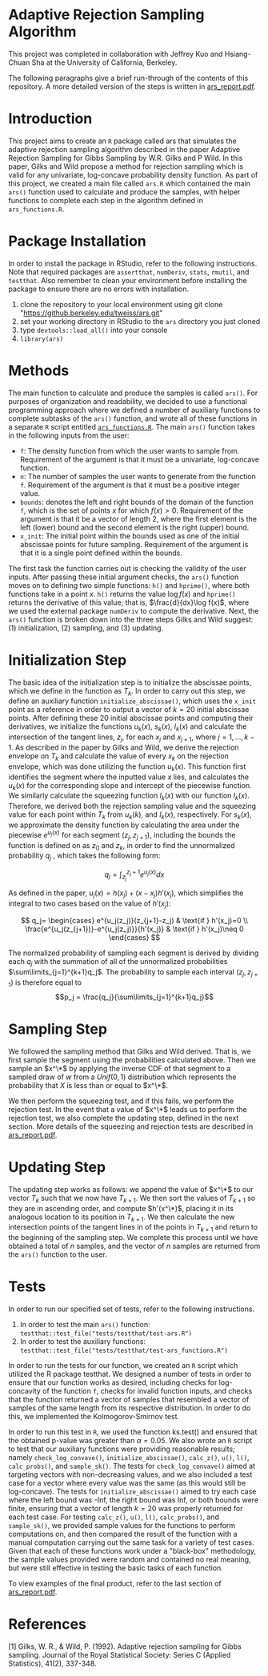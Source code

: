 # Adaptive Rejection Sampling Algorithm

This project was completed in collaboration with Jeffrey Kuo and Hsiang-Chuan Sha at the University of California, Berkeley.

The following paragraphs give a brief run-through of the contents of this repository. A more detailed version of the steps is written in [ars_report.pdf](report/ars_report.pdf).

# Introduction

This project aims to create an `R` package called ars that simulates the adaptive rejection sampling algorithm described in the paper Adaptive Rejection Sampling for Gibbs Sampling by W.R. Gilks and P Wild. In this paper, Gilks and Wild propose a method for rejection sampling which is valid for any univariate, log-concave probability density function. As part of this project, we created a main file called `ars.R` which contained the main `ars()` function used to calculate and produce the samples, with helper functions to complete each step in the algorithm defined in `ars_functions.R`.

# Package Installation

In order to install the package in RStudio, refer to the following instructions. Note that required packages are `assertthat`, `numDeriv`, `stats`, `rmutil`, and `testthat`. Also remember to clean your environment before installing the package to ensure there are no errors with installation.
1. clone the repository to your local environment using git clone "https://github.berkeley.edu/tweiss/ars.git"
2. set your working directory in RStudio to the `ars` directory you just cloned
3. type `devtools::load_all()` into your console
4. `library(ars)`

# Methods

The main function to calculate and produce the samples is called `ars()`. For purposes of organization and readability, we decided to use a functional programming approach where we defined a number of auxiliary functions to complete subtasks of the `ars()` function, and wrote all of these functions in a separate `R` script entitled [`ars_functions.R`](R/ars_functions.R). The main `ars()` function takes in the following inputs from the user:
- `f`: The density function from which the user wants to sample from. Requirement of the argument is that it must be a univariate, log-concave function.
- `n`: The number of samples the user wants to generate from the function `f`. Requirement of the argument is that it must be a positive integer value.
- `bounds`: denotes the left and right bounds of the domain of the function `f`, which is the set of points $x$
for which $f(x) > 0$. Requirement of the argument is that it be a vector of length 2, where the first element is the left
(lower) bound and the second element is the right (upper) bound.
- `x_init`: The initial point within the bounds used as one of the initial abscissae points for future
sampling. Requirement of the argument is that it is a single point defined within the bounds.

The first task the function carries out is checking the validity of the user inputs. After passing these initial argument checks, the `ars()` function moves on to defining two simple functions: `h()` and `hprime()`, where both functions take in a point $x$. `h()` returns the value $\log f(x)$ and `hprime()` returns the derivative of this value; that is, $\frac{d}{dx}\log f(x)$, where we used the external package `numDeriv` to compute the derivative. Next, the `ars()` function is broken down into the three steps Gilks and Wild suggest: (1) initialization, (2) sampling, and (3) updating.

# Initialization Step

The basic idea of the initialization step is to initialize the abscissae points, which we define in the function as $T_k$. In order to carry out this step, we define an auxiliary function `initialize_abscissae()`, which uses the `x_init` point as a reference in order to output a vector of $k = 20$ initial abscissae points. After defining these 20 initial abscissae points and computing their derivatives, we initialize the functions $u_k(x)$, $s_k(x)$, $l_k(x)$ and calculate the intersection of the tangent lines, $z_j$, for each $x_j$ and $x_{j+1}$, where $j = 1,\dots, k − 1$. As described in the paper by Gilks and Wild, we derive the rejection envelope on $T_k$ and calculate the value of every $x_k$ on the rejection envelope, which was done utilizing the function $u_k(x)$. This function first identifies the segment where the inputted value $x$ lies, and calculates the $u_k(x)$ for the corresponding slope and intercept of the piecewise function. We similarly calculate the squeezing function $l_k(x)$ with our function $l_k(x)$. Therefore, we derived both the rejection sampling value and the squeezing value for each point within $T_k$ from $u_k(k)$, and $l_k(x)$, respectively. For $s_k(x)$, we approximate the density function by calculating the area under the piecewise $e^{u_j(x)}$ for each segment $(z_j, z_{j+1})$, including the bounds the function is defined on as $z_0$ and $z_k$, in order to find the unnormalized probability $q_j$ , which takes the following form:

$$ q_j=\int_{z_j}^{z_j+1}e^{u_j(x)}dx$$

As defined in the paper, $u_j(x) = h(x_j) + (x-x_j)h'(x_j)$, which simplifies the integral to two cases based on the value of $h'(x_j)$:

$$ 
q_j=
 \begin{cases}
   e^{u_j(z_j)}(z_{j+1}-z_j) & \text{if } h'(x_j)=0 \\
   \frac{e^{u_j(z_{j+1})}-e^{u_j(z_j)}}{h'(x_j)} & \text{if } h'(x_j)\neq 0 
  \end{cases}
$$

The normalized probability of sampling each segment is derived by dividing each $q_j$ with the summation of all of the unnormalized probabilities $\sum\limits_{j=1}^{k+1}q_j$. The probability to sample each interval $(z_j,z_{j+1})$ is therefore equal to $$p_j = \frac{q_j}{\sum\limits_{j=1}^{k+1}q_j}$$ 

# Sampling Step

We followed the sampling method that Gilks and Wild derived. That is, we first sample the segment using the probabilities calculated above. Then we sample an $x^\*$ by applying the inverse CDF of that segment to a sampled draw of $w$ from a $Unif(0, 1)$ distribution which represents the probability that $X$ is less than or equal to $x^\*$.

We then perform the squeezing test, and if this fails, we perform the rejection test. In the event that a value of $x^\*$ leads us to perform the rejection test, we also complete the updating step, defined in the next section. More details of the squeezing and rejection tests are described in [ars_report.pdf](report/ars_report.pdf).

# Updating Step

The updating step works as follows: we append the value of $x^\*$ to our vector $T_k$ such that we now have $T_{k+1}$. We then sort the values of $T_{k+1}$ so they are in ascending order, and compute $h'(x^\*)$, placing it in its analogous location to its position in $T_{k+1}$. We then calculate the new intersection points of the tangent lines in of the points in $T_{k+1}$ and return to the beginning of the sampling step. We complete this process until we have obtained a total of $n$ samples, and the vector of $n$ samples are returned from the `ars()` function to the user.

# Tests

In order to run our specified set of tests, refer to the following instructions.
1. In order to test the main `ars()` function: `testthat::test_file("tests/testthat/test-ars.R")`
2. In order to test the auxiliary functions: `testthat::test_file("tests/testthat/test-ars_functions.R")`

In order to run the tests for our function, we created an `R` script which utilized the R package testthat. We designed a number of tests in order to ensure that our function works as desired, including checks for log-concavity of the function `f`, checks for invalid function inputs, and checks that the function returned a vector of samples that resembled a vector of samples of the same length from its respective distribution. In order to do this, we implemented the Kolmogorov-Smirnov test.

In order to run this test in `R`, we used the function ks.test() and ensured that the obtained p-value was greater than $\alpha = 0.05$. We also wrote an `R` script to test that our auxiliary functions were providing reasonable results; namely `check_log_convave()`, `initialize_abscissae()`, `calc_z()`, `u()`, `l()`, `calc_probs()`, and `sample_sk()`. The tests for `check_log_convave()` aimed at targeting vectors with non-decreasing values, and we also included a test case for a vector where every value was the same (as this would still be log-concave). The tests for `initialize_abscissae()` aimed to try each case where the left bound was -Inf, the right bound was Inf, or both bounds were finite, ensuring that a vector of length $k=20$ was properly returned for each test case. For testing `calc_z()`, `u()`, `l()`, `calc_probs()`, and `sample_sk()`, we provided sample values for the functions to perform computations on, and then compared the result of the function with a manual computation carrying out the same task for a variety of test cases. Given that each of these functions work under a "black-box" methodology, the sample values provided were random and contained no real meaning, but were still effective in testing the basic tasks of each function.

To view examples of the final product, refer to the last section of [ars_report.pdf](report/ars_report.pdf).



# References

[1] Gilks, W. R., & Wild, P. (1992). Adaptive rejection sampling for Gibbs sampling. Journal of the Royal Statistical Society: Series C (Applied Statistics), 41(2), 337-348.
